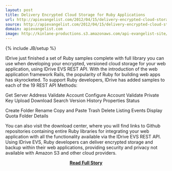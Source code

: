 ```yaml
---
layout: post
title: Delivery Encrypted Cloud Storage for Ruby Applications
url: http://apievangelist.com/2012/04/15/delivery-encrypted-cloud-storage-for-ruby-applications/
source: http://apievangelist.com/2012/04/15/delivery-encrypted-cloud-storage-for-ruby-applications/
domain: apievangelist.com
image: http://kinlane-productions.s3.amazonaws.com/api-evangelist-site/blog/ruby_logo.jpg
---
```

{% include JB/setup %}<p>
IDrive just finished a set of Ruby samples complete with full library you can use when developing your encrypted, versioned cloud storage for your web application, using IDrive EVS REST API.
With the introduction of the web application framework Rails, the popularity of Ruby for building web apps has skyrocketed.  To support Ruby developers, IDrive has added samples to each of the 19 REST API Methods:





Get Server Address
Validate Account
Configure Account
Validate Private Key
Upload
Download
Search
Version History
Properties
Status




Create Folder
Rename
Copy and Paste
Trash
Delete
Listing
Events
Display Quota
Folder Details





You can also visit the download center, where you will find links to Github repositories containing entire Ruby libraries for integrating your web application with all the functionality available via the IDrive EVS REST API.
Using IDrive EVS, Ruby developers can deliver encrypted storage and backup within their web applications, providing security and privacy not available with Amazon S3 and other cloud providers.</p>
<center><p><a href="http://apievangelist.com/2012/04/15/delivery-encrypted-cloud-storage-for-ruby-applications/" style='padding:25px; font-sze:18px; font-weight: bold;'>Read Full Story</a></p></center>
